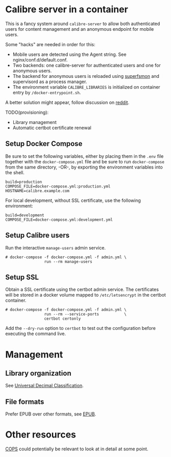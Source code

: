 # Calibre server in a container

This is a fancy system around `calibre-server` to allow both
authenticated users for content management and an anonymous
endpoint for mobile users.

Some "hacks" are needed in order for this:

* Mobile users are detected using the Agent string. See nginx/conf.d/default.conf.
* Two backends: one calibre-server for authenticated users and one for anonymous users.
* The backend for anonymous users is reloaded using [superfsmon] and supervisord as a process manager.
* The environment variable `CALIBRE_LIBRARIES` is initialized on container entry by `/docker-entrypoint.sh`.

A better solution might appear, follow discussion on [reddit].

[superfsmon]: https://github.com/timakro/superfsmon
[reddit]: https://www.reddit.com/r/Calibre/comments/bx5wvq/how_to_enable_both_authenticated_and_anonymous/

TODO(provisioning):

* Library management
* Automatic certbot certificate renewal

## Setup Docker Compose

Be sure to set the following variables, either by placing them in the `.env` file
together with the `docker-compose.yml` file and be sure to run `docker-compose` from
the same directory, -OR-, by exporting the environment variables into the shell.

```
build=production
COMPOSE_FILE=docker-compose.yml:production.yml
HOSTNAME=calibre.example.com
```

For local development, without SSL certificate, use the following environment:

```
build=development
COMPOSE_FILE=docker-compose.yml:development.yml
```

## Setup Calibre users

Run the interactive `manage-users` admin service.

```
# docker-compose -f docker-compose.yml -f admin.yml \
                 run --rm manage-users
```

## Setup SSL

Obtain a SSL certificate using the certbot admin service.  The certificates
will be stored in a docker volume mapped to `/etc/letsencrypt` in the certbot
container.

```
# docker-compose -f docker-compose.yml -f admin.yml \
                 run --rm --service-ports           \
                 certbot certonly
```

Add the `--dry-run` option to `certbot` to test out the configuration before
executing the command live.

# Management

## Library organization

See [Universal Decimal Classification].

[Universal Decimal Classification]: https://en.wikipedia.org/wiki/Universal_Decimal_Classification

## File formats

Prefer EPUB over other formats, see [EPUB].

[EPUB]: https://blog.reedsy.com/epub-vs-mobi-vs-pdf/

# Other resources

[COPS] could potentially be relevant to look at in detail at some point.

[COPS]: https://hub.docker.com/r/linuxserver/cops/
